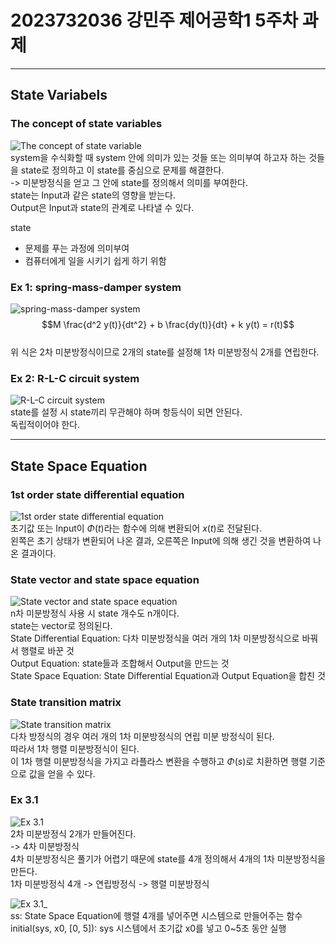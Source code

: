 # 2023732036 강민주 제어공학1 5주차 과제

---

## State Variabels
### The concept of state variables
![The concept of state variable](photo/1.png)  
system을 수식화할 때 system 안에 의미가 있는 것들 또는 의미부여 하고자 하는 것들을 state로 정의하고 이 state를 중심으로 문제를 해결한다.  
-> 미분방정식을 얻고 그 안에 state를 정의해서 의미를 부여한다.  
state는 Input과 같은 state의 영향을 받는다.  
Output은 Input과 state의 관계로 나타낼 수 있다.  
  
state
- 문제를 푸는 과정에 의미부여
- 컴퓨터에게 일을 시키기 쉽게 하기 위함
  
### Ex 1: spring-mass-damper system
![spring-mass-damper system](photo/2.png)  
$$M \frac{d^2 y(t)}{dt^2} + b \frac{dy(t)}{dt} + k y(t) = r(t)$$  
위 식은 2차 미분방정식이므로 2개의 state를 설정해 1차 미분방정식 2개를 연립한다.  
  
### Ex 2: R-L-C circuit system
![R-L-C circuit system](photo/3.png)  
state를 설정 시 state끼리 무관해야 하며 항등식이 되면 안된다.  
독립적이어야 한다.  
  
---
  
## State Space Equation
### 1st order state differential equation
![1st order state differential equation](photo/4.png)  
초기값 또는 Input이 $\Phi(t)$라는 함수에 의해 변환되어 $x(t)$로 전달된다.  
왼쪽은 초기 상태가 변환되어 나온 결과, 오른쪽은 Input에 의해 생긴 것을 변환하여 나온 결과이다.  
  
### State vector and state space equation
![State vector and state space equation](photo/5.png)  
n차 미분방정식 사용 시 state 개수도 n개이다.  
state는 vector로 정의된다.  
State Differential Equation: 다차 미분방정식을 여러 개의 1차 미분방정식으로 바꿔서 행렬로 바꾼 것  
Output Equation: state들과 조합해서 Output을 만드는 것  
State Space Equation: State Differential Equation과 Output Equation을 합친 것  
  
### State transition matrix
![State transition matrix](photo/6.png)  
다차 방정식의 경우 여러 개의 1차 미분방정식의 연립 미분 방정식이 된다.  
따라서 1차 행렬 미분방정식이 된다.  
이 1차 행렬 미분방정식을 가지고 라플라스 변환을 수행하고 $\Phi(s)$로 치환하면 행렬 기준으로 값을 얻을 수 있다.  
  
### Ex 3.1
![Ex 3.1](photo/7.png)  
2차 미분방정식 2개가 만들어진다.  
-> 4차 미분방정식  
4차 미분방정식은 풀기가 어렵기 때문에 state를 4개 정의해서 4개의 1차 미분방정식을 만든다.  
1차 미분방정식 4개 -> 연립방정식 -> 행렬 미분방정식  
  
![Ex 3.1_](photo/8.png)  
ss: State Space Equation에 행렬 4개를 넣어주면 시스템으로 만들어주는 함수  
initial(sys, x0, [0, 5]): sys 시스템에서 초기값 x0를 넣고 0~5초 동안 실행
